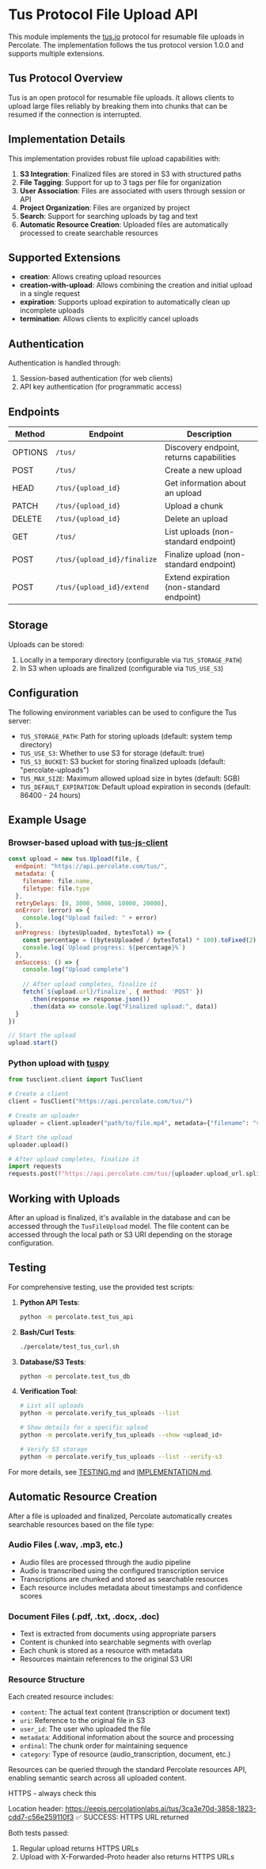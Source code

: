 # Tus Protocol File Upload API

This module implements the [tus.io](https://tus.io) protocol for resumable file uploads in Percolate. The implementation follows the tus protocol version 1.0.0 and supports multiple extensions.

## Tus Protocol Overview

Tus is an open protocol for resumable file uploads. It allows clients to upload large files reliably by breaking them into chunks that can be resumed if the connection is interrupted.

## Implementation Details

This implementation provides robust file upload capabilities with:

1. **S3 Integration**: Finalized files are stored in S3 with structured paths
2. **File Tagging**: Support for up to 3 tags per file for organization
3. **User Association**: Files are associated with users through session or API
4. **Project Organization**: Files are organized by project
5. **Search**: Support for searching uploads by tag and text
6. **Automatic Resource Creation**: Uploaded files are automatically processed to create searchable resources

## Supported Extensions

- **creation**: Allows creating upload resources
- **creation-with-upload**: Allows combining the creation and initial upload in a single request
- **expiration**: Supports upload expiration to automatically clean up incomplete uploads
- **termination**: Allows clients to explicitly cancel uploads

## Authentication

Authentication is handled through:
1. Session-based authentication (for web clients)
2. API key authentication (for programmatic access)

## Endpoints

| Method | Endpoint | Description |
|--------|----------|-------------|
| OPTIONS | `/tus/` | Discovery endpoint, returns capabilities |
| POST | `/tus/` | Create a new upload |
| HEAD | `/tus/{upload_id}` | Get information about an upload |
| PATCH | `/tus/{upload_id}` | Upload a chunk |
| DELETE | `/tus/{upload_id}` | Delete an upload |
| GET | `/tus/` | List uploads (non-standard endpoint) |
| POST | `/tus/{upload_id}/finalize` | Finalize upload (non-standard endpoint) |
| POST | `/tus/{upload_id}/extend` | Extend expiration (non-standard endpoint) |

## Storage

Uploads can be stored:
1. Locally in a temporary directory (configurable via `TUS_STORAGE_PATH`)
2. In S3 when uploads are finalized (configurable via `TUS_USE_S3`)

## Configuration

The following environment variables can be used to configure the Tus server:

- `TUS_STORAGE_PATH`: Path for storing uploads (default: system temp directory)
- `TUS_USE_S3`: Whether to use S3 for storage (default: true)
- `TUS_S3_BUCKET`: S3 bucket for storing finalized uploads (default: "percolate-uploads")
- `TUS_MAX_SIZE`: Maximum allowed upload size in bytes (default: 5GB)
- `TUS_DEFAULT_EXPIRATION`: Default upload expiration in seconds (default: 86400 - 24 hours)

## Example Usage

### Browser-based upload with [tus-js-client](https://github.com/tus/tus-js-client)

```javascript
const upload = new tus.Upload(file, {
  endpoint: "https://api.percolate.com/tus/",
  metadata: {
    filename: file.name,
    filetype: file.type
  },
  retryDelays: [0, 3000, 5000, 10000, 20000],
  onError: (error) => {
    console.log("Upload failed: " + error)
  },
  onProgress: (bytesUploaded, bytesTotal) => {
    const percentage = ((bytesUploaded / bytesTotal) * 100).toFixed(2)
    console.log(`Upload progress: ${percentage}%`)
  },
  onSuccess: () => {
    console.log("Upload complete")
    
    // After upload completes, finalize it
    fetch(`${upload.url}/finalize`, { method: 'POST' })
      .then(response => response.json())
      .then(data => console.log("Finalized upload:", data))
  }
})

// Start the upload
upload.start()
```

### Python upload with [tuspy](https://github.com/tus/tus-py-client)

```python
from tusclient.client import TusClient

# Create a client
client = TusClient("https://api.percolate.com/tus/")

# Create an uploader
uploader = client.uploader("path/to/file.mp4", metadata={"filename": "video.mp4"})

# Start the upload
uploader.upload()

# After upload completes, finalize it
import requests
requests.post(f"https://api.percolate.com/tus/{uploader.upload_url.split('/')[-1]}/finalize")
```

## Working with Uploads

After an upload is finalized, it's available in the database and can be accessed through the `TusFileUpload` model. The file content can be accessed through the local path or S3 URI depending on the storage configuration.

## Testing

For comprehensive testing, use the provided test scripts:

1. **Python API Tests**:
   ```bash
   python -m percolate.test_tus_api
   ```

2. **Bash/Curl Tests**:
   ```bash
   ./percolate/test_tus_curl.sh
   ```

3. **Database/S3 Tests**:
   ```bash
   python -m percolate.test_tus_db
   ```

4. **Verification Tool**:
   ```bash
   # List all uploads
   python -m percolate.verify_tus_uploads --list
   
   # Show details for a specific upload
   python -m percolate.verify_tus_uploads --show <upload_id>
   
   # Verify S3 storage
   python -m percolate.verify_tus_uploads --list --verify-s3
   ```

For more details, see [TESTING.md](./TESTING.md) and [IMPLEMENTATION.md](./IMPLEMENTATION.md).

## Automatic Resource Creation

After a file is uploaded and finalized, Percolate automatically creates searchable resources based on the file type:

### Audio Files (.wav, .mp3, etc.)
- Audio files are processed through the audio pipeline
- Audio is transcribed using the configured transcription service
- Transcriptions are chunked and stored as searchable resources
- Each resource includes metadata about timestamps and confidence scores

### Document Files (.pdf, .txt, .docx, .doc)
- Text is extracted from documents using appropriate parsers
- Content is chunked into searchable segments with overlap
- Each chunk is stored as a resource with metadata
- Resources maintain references to the original S3 URI

### Resource Structure
Each created resource includes:
- `content`: The actual text content (transcription or document text)
- `uri`: Reference to the original file in S3
- `user_id`: The user who uploaded the file
- `metadata`: Additional information about the source and processing
- `ordinal`: The chunk order for maintaining sequence
- `category`: Type of resource (audio_transcription, document, etc.)

Resources can be queried through the standard Percolate resources API, enabling semantic search across all uploaded content.


HTTPS - always check this

  Location header: https://eepis.percolationlabs.ai/tus/3ca3e70d-3858-1823-cdd7-c56e259110f3
  ✅ SUCCESS: HTTPS URL returned

  Both tests passed:
  1. Regular upload returns HTTPS URLs
  2. Upload with X-Forwarded-Proto header also returns HTTPS URLs